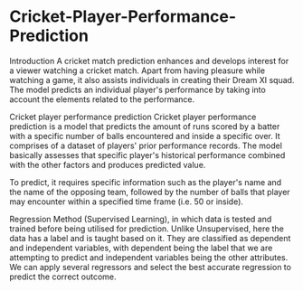 # Cricket-Player-Performance-Prediction

Introduction
A cricket match prediction enhances and develops interest for a viewer watching a cricket match. Apart from having pleasure while watching a game, it also assists individuals in creating their Dream XI squad. The model predicts an individual player's performance by taking into account the elements related to the performance.

Cricket player performance prediction
Cricket player performance prediction is a model that predicts the amount of runs scored by a batter with a specific number of balls encountered and inside a specific over. It comprises of a dataset of players' prior performance records. The model basically assesses that specific player's historical performance combined with the other factors and produces predicted value.

To predict, it requires specific information such as the player's name and the name of the opposing team, followed by the number of balls that player may encounter within a specified time frame (i.e. 50 or inside).

Regression Method (Supervised Learning), in which data is tested and trained before being utilised for prediction. Unlike Unsupervised, here the data has a label and is taught based on it. They are classified as dependent and independent variables, with dependent being the label that we are attempting to predict and independent variables being the other attributes. We can apply several regressors and select the best accurate regression to predict the correct outcome.
